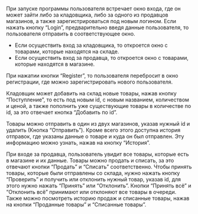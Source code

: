 При запуске программы пользователя встречает окно входа, где он может зайти либо за кладовщика, либо за одного из продавцов магазинов, а также зарегистрироваться под новым логином. 
	Если нажать кнопку “Login”, предварительно введя данные пользователя, то пользователя отправить в соответствующее окно.
- Если осуществить вход за кладовщика, то откроется окно с товарами, которые находятся на складе.
- Если осуществить вход за продавца, то откроется окно с товарами, которые находятся в магазине.  
  
При нажатии кнопки “Register”, то пользователя перебросит в окно регистрации, где можно зарегистрировать нового пользователя.  
  
Кладовщик может добавить на склад новые товары, нажав кнопку “Поступление”, то есть под новым id, с новым названием, количеством и ценой, а также пополнить уже существующие товары в количестве по id, за это отвечает кнопка “Добавить по id”.   
  
Товары можно отправить в один из двух магазинов, указав нужный id и удалить (Кнопка “Отправить”). Кроме всего этого доступна история отправок, где указаны данные о товаре и куда он был отправлен. Эту информацию можно узнать, нажав на кнопку “История”.  
  
При входе за продавца, пользователь увидит все товары, которые есть в магазине и их данные. Товары можно продать и списать, за это отвечают кнопки “Продать” и “Списать” соответственно. Чтобы принять товары, которые были отправлены со склада, нужно нажать кнопку “Проверить”
и получить или отклонить нужный товар, указав id, для этого нужно нажать “Принять” или “Отклонить”. Кнопки “Принять всё” и “Отклонить всё” принимают или отклоняют все товары в очереди.
Также можно посмотреть историю продаж и списанные товары, нажав на кнопки “Проданные товары” и “Списанные товары”.
